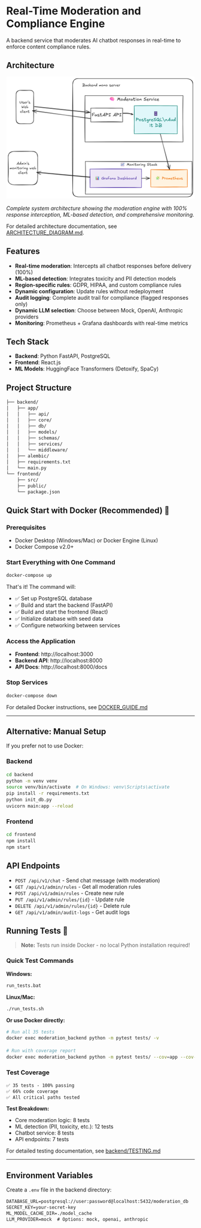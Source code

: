 # Real-Time Moderation and Compliance Engine

A backend service that moderates AI chatbot responses in real-time to enforce content compliance rules.

## Architecture

![System Architecture](assets/images/architecture.png)

*Complete system architecture showing the moderation engine with 100% response interception, ML-based detection, and comprehensive monitoring.*

For detailed architecture documentation, see [ARCHITECTURE_DIAGRAM.md](ARCHITECTURE_DIAGRAM.md).

## Features

- **Real-time moderation**: Intercepts all chatbot responses before delivery (100%)
- **ML-based detection**: Integrates toxicity and PII detection models
- **Region-specific rules**: GDPR, HIPAA, and custom compliance rules
- **Dynamic configuration**: Update rules without redeployment
- **Audit logging**: Complete audit trail for compliance (flagged responses only)
- **Dynamic LLM selection**: Choose between Mock, OpenAI, Anthropic providers
- **Monitoring**: Prometheus + Grafana dashboards with real-time metrics

## Tech Stack

- **Backend**: Python FastAPI, PostgreSQL
- **Frontend**: React.js
- **ML Models**: HuggingFace Transformers (Detoxify, SpaCy)

## Project Structure

```
├── backend/
│   ├── app/
│   │   ├── api/
│   │   ├── core/
│   │   ├── db/
│   │   ├── models/
│   │   ├── schemas/
│   │   ├── services/
│   │   └── middleware/
│   ├── alembic/
│   ├── requirements.txt
│   └── main.py
└── frontend/
    ├── src/
    ├── public/
    └── package.json
```

## Quick Start with Docker (Recommended) 🐳

### Prerequisites
- Docker Desktop (Windows/Mac) or Docker Engine (Linux)
- Docker Compose v2.0+

### Start Everything with One Command

```bash
docker-compose up
```

That's it! The command will:
- ✅ Set up PostgreSQL database
- ✅ Build and start the backend (FastAPI)
- ✅ Build and start the frontend (React)
- ✅ Initialize database with seed data
- ✅ Configure networking between services

### Access the Application

- **Frontend**: http://localhost:3000
- **Backend API**: http://localhost:8000
- **API Docs**: http://localhost:8000/docs

### Stop Services

```bash
docker-compose down
```

For detailed Docker instructions, see [DOCKER_GUIDE.md](DOCKER_GUIDE.md)

---

## Alternative: Manual Setup

If you prefer not to use Docker:

### Backend

```bash
cd backend
python -m venv venv
source venv/bin/activate  # On Windows: venv\Scripts\activate
pip install -r requirements.txt
python init_db.py
uvicorn main:app --reload
```

### Frontend

```bash
cd frontend
npm install
npm start
```

## API Endpoints

- `POST /api/v1/chat` - Send chat message (with moderation)
- `GET /api/v1/admin/rules` - Get all moderation rules
- `POST /api/v1/admin/rules` - Create new rule
- `PUT /api/v1/admin/rules/{id}` - Update rule
- `DELETE /api/v1/admin/rules/{id}` - Delete rule
- `GET /api/v1/admin/audit-logs` - Get audit logs

## Running Tests 🧪

> **Note:** Tests run inside Docker - no local Python installation required!

### Quick Test Commands

**Windows:**
```bash
run_tests.bat
```

**Linux/Mac:**
```bash
./run_tests.sh
```

**Or use Docker directly:**
```bash
# Run all 35 tests
docker exec moderation_backend python -m pytest tests/ -v

# Run with coverage report
docker exec moderation_backend python -m pytest tests/ --cov=app --cov-report=term-missing
```

### Test Coverage

```
✅ 35 tests - 100% passing
✅ 66% code coverage
✅ All critical paths tested
```

**Test Breakdown:**
- Core moderation logic: 8 tests
- ML detection (PII, toxicity, etc.): 12 tests
- Chatbot service: 8 tests
- API endpoints: 7 tests

For detailed testing documentation, see [backend/TESTING.md](backend/TESTING.md)

---

## Environment Variables

Create a `.env` file in the backend directory:

```
DATABASE_URL=postgresql://user:password@localhost:5432/moderation_db
SECRET_KEY=your-secret-key
ML_MODEL_CACHE_DIR=./model_cache
LLM_PROVIDER=mock  # Options: mock, openai, anthropic
```
